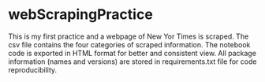 # webScrapingPractice
This is my first practice and a webpage of New Yor Times is scraped. 
The csv file contains the four categories of scraped information. 
The notebook code is exported in HTML format for better and consistent view. 
All package information (names and versions) are stored in requirements.txt file for code reproducibility. 